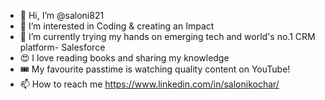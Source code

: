 - 👋 Hi, I’m @saloni821
- 👀 I’m interested in Coding & creating an Impact
- 🌱 I’m currently trying my hands on emerging tech and world's no.1 CRM platform- Salesforce
- 😍 I love reading books and sharing my knowledge
- 🎟️ My favourite passtime is watching quality content on YouTube!
- 📫 How to reach me https://www.linkedin.com/in/salonikochar/
<!---
saloni821/saloni821 is a ✨ special ✨ repository because its `README.md` (this file) appears on your GitHub profile.
You can click the Preview link to take a look at your changes.
--->
